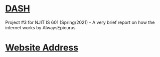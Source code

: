 # [DASH](/index.html)
Project #3 for NJIT IS 601 (Spring/2021) - A very brief report on how the internet  works by AlwaysEpicurus

# [Website Address]()

